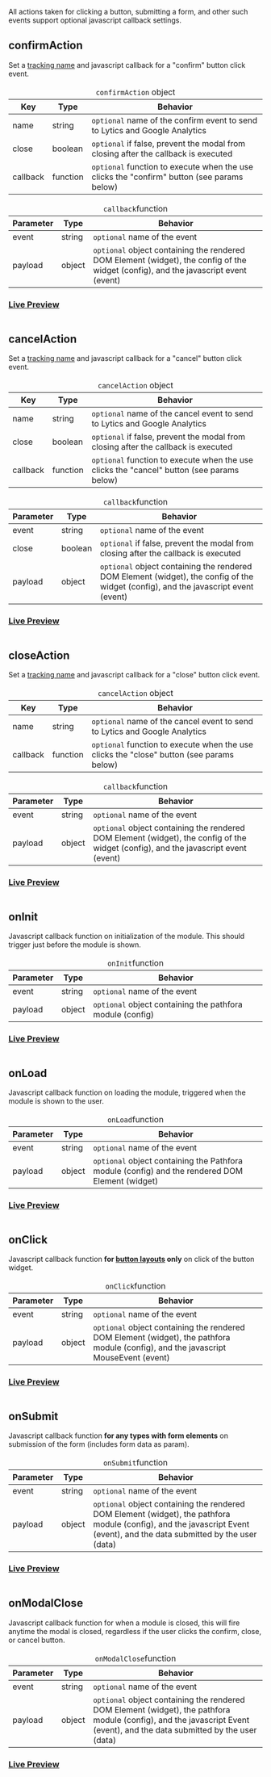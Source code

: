 All actions taken for clicking a button, submitting a form, and other such events support optional javascript callback settings.

## confirmAction
Set a [tracking name](/tracking.md) and javascript callback for a "confirm" button click event.

<table>
  <thead>
    <tr>
      <td colspan="3" align="center"><code>confirmAction</code> object</td>
    </tr>
    <tr>
      <th>Key</th>
      <th>Type</th>
      <th>Behavior</th>
    </tr>
  </thead>

  <tr>
    <td>name</td>
    <td>string</td>
    <td><code>optional</code> name of the confirm event to send to Lytics and Google Analytics</td>
  </tr>
  <tr>
    <td>close</td>
    <td>boolean</td>
    <td><code>optional</code> if false, prevent the modal from closing after the callback is executed</td>
  </tr>
  <tr>
    <td>callback</td>
    <td>function</td>
    <td><code>optional</code> function to execute when the use clicks the "confirm" button (see params below)</td>
  </tr>
</table>

<table>
  <thead>
    <tr>
      <td colspan="3" align="center"><code>callback</code>function</td>
    </tr>
    <tr>
      <th>Parameter</th>
      <th>Type</th>
      <th>Behavior</th>
    </tr>
  </thead>

  <tr>
    <td>event</td>
    <td>string</td>
    <td><code>optional</code> name of the event</td>
  </tr>
  <tr>
    <td>payload</td>
    <td>object</td>
    <td><code>optional</code> object containing the rendered DOM Element (widget), the config of the widget (config), and the javascript event (event)</td>
  </tr>
</table>


<h3><a href="../examples/preview/callbacks/confirmAction.html" target="_blank">Live Preview</a></h3>

<pre data-src="../examples/src/callbacks/confirmAction.js"></pre>

## cancelAction
Set a [tracking name](/tracking.md) and javascript callback for a "cancel" button click event.

<table>
  <thead>
    <tr>
      <td colspan="3" align="center"><code>cancelAction</code> object</td>
    </tr>
    <tr>
      <th>Key</th>
      <th>Type</th>
      <th>Behavior</th>
    </tr>
  </thead>

  <tr>
    <td>name</td>
    <td>string</td>
    <td><code>optional</code> name of the cancel event to send to Lytics and Google Analytics</td>
  </tr>
  <tr>
    <td>close</td>
    <td>boolean</td>
    <td><code>optional</code> if false, prevent the modal from closing after the callback is executed</td>
  </tr>
  <tr>
    <td>callback</td>
    <td>function</td>
    <td><code>optional</code> function to execute when the use clicks the "cancel" button (see params below)</td>
  </tr>
</table>

<table>
  <thead>
    <tr>
      <td colspan="3" align="center"><code>callback</code>function</td>
    </tr>
    <tr>
      <th>Parameter</th>
      <th>Type</th>
      <th>Behavior</th>
    </tr>
  </thead>

  <tr>
    <td>event</td>
    <td>string</td>
    <td><code>optional</code> name of the event</td>
  </tr>
  <tr>
    <td>close</td>
    <td>boolean</td>
    <td><code>optional</code> if false, prevent the modal from closing after the callback is executed</td>
  </tr>
  <tr>
    <td>payload</td>
    <td>object</td>
    <td><code>optional</code> object containing the rendered DOM Element (widget), the config of the widget (config), and the javascript event (event)</td>
  </tr>
</table>


<h3><a href="../examples/preview/callbacks/cancelAction.html" target="_blank">Live Preview</a></h3>

<pre data-src="../examples/src/callbacks/cancelAction.js"></pre>

## closeAction
Set a [tracking name](/tracking.md) and javascript callback for a "close" button click event.

<table>
  <thead>
    <tr>
      <td colspan="3" align="center"><code>cancelAction</code> object</td>
    </tr>
    <tr>
      <th>Key</th>
      <th>Type</th>
      <th>Behavior</th>
    </tr>
  </thead>

  <tr>
    <td>name</td>
    <td>string</td>
    <td><code>optional</code> name of the cancel event to send to Lytics and Google Analytics</td>
  </tr>
  <tr>
    <td>callback</td>
    <td>function</td>
    <td><code>optional</code> function to execute when the use clicks the "close" button (see params below)</td>
  </tr>
</table>

<table>
  <thead>
    <tr>
      <td colspan="3" align="center"><code>callback</code>function</td>
    </tr>
    <tr>
      <th>Parameter</th>
      <th>Type</th>
      <th>Behavior</th>
    </tr>
  </thead>

  <tr>
    <td>event</td>
    <td>string</td>
    <td><code>optional</code> name of the event</td>
  </tr>
  <tr>
    <td>payload</td>
    <td>object</td>
    <td><code>optional</code> object containing the rendered DOM Element (widget), the config of the widget (config), and the javascript event (event)</td>
  </tr>
</table>


<h3><a href="../examples/preview/callbacks/closeAction.html" target="_blank">Live Preview</a></h3>

<pre data-src="../examples/src/callbacks/closeAction.js"></pre>



## onInit
Javascript callback function on initialization of the module. This should trigger just before the module is shown.

<table>
  <thead>
    <tr>
      <td colspan="3" align="center"><code>onInit</code>function</td>
    </tr>
    <tr>
      <th>Parameter</th>
      <th>Type</th>
      <th>Behavior</th>
    </tr>
  </thead>

  <tr>
    <td>event</td>
    <td>string</td>
    <td><code>optional</code> name of the event</td>
  </tr>
  <tr>
    <td>payload</td>
    <td>object</td>
    <td><code>optional</code> object containing the pathfora module (config)</td>
  </tr>
</table>

<h3><a href="../examples/preview/callbacks/onInit.html" target="_blank">Live Preview</a></h3>

<pre data-src="../examples/src/callbacks/onInit.js"></pre>


## onLoad
Javascript callback function on loading the module, triggered when the module is shown to the user.

<table>
  <thead>
    <tr>
      <td colspan="3" align="center"><code>onLoad</code>function</td>
    </tr>
    <tr>
      <th>Parameter</th>
      <th>Type</th>
      <th>Behavior</th>
    </tr>
  </thead>

  <tr>
    <td>event</td>
    <td>string</td>
    <td><code>optional</code> name of the event</td>
  </tr>
  <tr>
    <td>payload</td>
    <td>object</td>
    <td><code>optional</code> object containing the Pathfora module (config) and the rendered DOM Element (widget)</td>
  </tr>
</table>


<h3><a href="../examples/preview/callbacks/onLoad.html" target="_blank">Live Preview</a></h3>

<pre data-src="../examples/src/callbacks/onLoad.js"></pre>


## onClick
Javascript callback function **for [button layouts](/layouts/button.md) only** on click of the button widget.

<table>
  <thead>
    <tr>
      <td colspan="3" align="center"><code>onClick</code>function</td>
    </tr>
    <tr>
      <th>Parameter</th>
      <th>Type</th>
      <th>Behavior</th>
    </tr>
  </thead>

  <tr>
    <td>event</td>
    <td>string</td>
    <td><code>optional</code> name of the event</td>
  </tr>
  <tr>
    <td>payload</td>
    <td>object</td>
    <td><code>optional</code> object containing the rendered DOM Element (widget), the pathfora module (config), and the javascript MouseEvent (event)</td>
  </tr>
</table>


<h3><a href="../examples/preview/callbacks/onClick.html" target="_blank">Live Preview</a></h3>

<pre data-src="../examples/src/callbacks/onClick.js"></pre>

## onSubmit
Javascript callback function **for any types with form elements** on submission of the form (includes form data as param).

<table>
  <thead>
    <tr>
      <td colspan="3" align="center"><code>onSubmit</code>function</td>
    </tr>
    <tr>
      <th>Parameter</th>
      <th>Type</th>
      <th>Behavior</th>
    </tr>
  </thead>

  <tr>
    <td>event</td>
    <td>string</td>
    <td><code>optional</code> name of the event</td>
  </tr>
  <tr>
    <td>payload</td>
    <td>object</td>
    <td><code>optional</code> object containing the rendered DOM Element (widget), the pathfora module (config), and the javascript Event (event), and the data submitted by the user (data)</td>
  </tr>
</table>

<h3><a href="../examples/preview/callbacks/onSubmit.html" target="_blank">Live Preview</a></h3>

<pre data-src="../examples/src/callbacks/onSubmit.js"></pre>

## onModalClose
Javascript callback function for when a module is closed, this will fire anytime the modal is closed, regardless if the user clicks the confirm, close, or cancel button.

<table>
  <thead>
    <tr>
      <td colspan="3" align="center"><code>onModalClose</code>function</td>
    </tr>
    <tr>
      <th>Parameter</th>
      <th>Type</th>
      <th>Behavior</th>
    </tr>
  </thead>

  <tr>
    <td>event</td>
    <td>string</td>
    <td><code>optional</code> name of the event</td>
  </tr>
  <tr>
    <td>payload</td>
    <td>object</td>
    <td><code>optional</code> object containing the rendered DOM Element (widget), the pathfora module (config), and the javascript Event (event), and the data submitted by the user (data)</td>
  </tr>
</table>

<h3><a href="../examples/preview/callbacks/onModalClose.html" target="_blank">Live Preview</a></h3>

<pre data-src="../examples/src/callbacks/onModalClose.js"></pre>